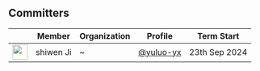 ## Committers
| &nbsp; | Member | Organization | Profile | Term Start |
| ------ | ------ | ------------ | ------- | ---------- |
| <img width="30px" src="https://github.com/yuluo-yx.png"> | shiwen Ji | ~            | [@yuluo-yx](https://giithub.com/yuluo-yx) | 23th Sep 2024  |
